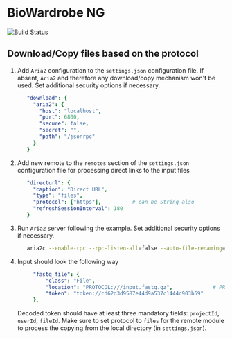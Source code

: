 # BioWardrobe NG
[![Build Status](https://travis-ci.org/Barski-lab/biowardrobe-ng.svg?branch=master)](https://travis-ci.org/Barski-lab/biowardrobe-ng)


## Download/Copy files based on the protocol

1. Add `Aria2` configuration to the `settings.json` configuration file. If absent, `Aria2` and therefore any download/copy mechanism won't be used. Set additional security options if necessary.

   ```yaml
      "download": {
        "aria2": {
          "host": "localhost",
          "port": 6800,
          "secure": false,
          "secret": "",
          "path": "/jsonrpc"
        }
      }
    ```

2. Add new remote to the `remotes` section of the `settings.json` configuration file for processing direct links to the input files

   ```yaml
      "directurl": {
        "caption": "Direct URL",
        "type": "files",
        "protocol": ["https"],          # can be String also
        "refreshSessionInterval": 180
      }
   ```

3. Run `Aria2` server following the example. Set additional security options if necessary.

   ```bash
      aria2c --enable-rpc --rpc-listen-all=false --auto-file-renaming=false --rpc-listen-port=6800 --console-log-level=debug
   ```

4. Input should look the following way
   ```yaml
        "fastq_file": {
            "class": "File",
            "location": "PROTOCOL:///input.fastq.gz",             # PROTOCOL defines the remote module to use
            "token": "token://cd62d3d9587e44d9a537c1444c903b59"
        },
   ```

   Decoded token should have at least three mandatory fields: `projectId`, `userId`, `fileId`.
   Make sure to set protocol to `files` for the remote module to process the copying from the local directory (in `settings.json`).